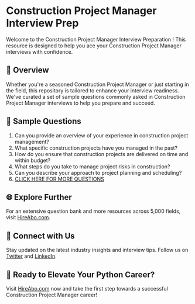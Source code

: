 # Construction Project Manager Interview Prep

Welcome to the Construction Project Manager Interview Preparation ! This resource is designed to help you ace your Construction Project Manager interviews with confidence.

## 🚀 Overview

Whether you're a seasoned Construction Project Manager or just starting in the field, this repository is tailored to enhance your interview readiness. We've curated a set of sample questions commonly asked in Construction Project Manager interviews to help you prepare and succeed.

## 📝 Sample Questions

1. Can you provide an overview of your experience in construction project management?
2. What specific construction projects have you managed in the past?
3. How do you ensure that construction projects are delivered on time and within budget?
4. What steps do you take to manage project risks in construction?
5. Can you describe your approach to project planning and scheduling?
6. [CLICK HERE FOR MORE QUESTIONS](https://hireabo.com/job/1_3_10/Construction%20Project%20Manager)

## 🌐 Explore Further

For an extensive question bank and more resources across 5,000 fields, visit [HireAbo.com](https://www.hireabo.com).

## 📱 Connect with Us

Stay updated on the latest industry insights and interview tips. Follow us on [Twitter](https://twitter.com/hireabo) and [LinkedIn](https://www.linkedin.com/in/hire-abo-3609972a8/).

## 🚀 Ready to Elevate Your Python Career?

Visit [HireAbo.com](https://www.hireabo.com) now and take the first step towards a successful Construction Project Manager career!